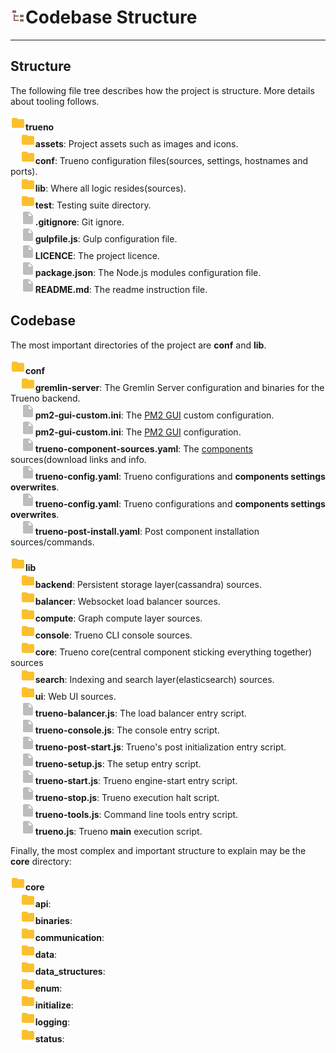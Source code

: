 # ![](../../assets/icons/file-tree.png)Codebase Structure

---

## Structure

The following file tree describes how the project is structure. More details about tooling follows.

![](../../assets/icons/folder.png)**trueno**<br>
&nbsp;&nbsp;&nbsp;&nbsp;![](../../assets/icons/folder.png)**assets**: Project assets such as images and icons.<br>
&nbsp;&nbsp;&nbsp;&nbsp;![](../../assets/icons/folder.png)**conf**: Trueno configuration files(sources, settings, hostnames and ports).<br>
&nbsp;&nbsp;&nbsp;&nbsp;![](../../assets/icons/folder.png)**lib**: Where all logic resides(sources).<br>
&nbsp;&nbsp;&nbsp;&nbsp;![](../../assets/icons/folder.png)**test**: Testing suite directory.<br>
&nbsp;&nbsp;&nbsp;&nbsp;![](../../assets/icons/file.png)**.gitignore**: Git ignore.<br>
&nbsp;&nbsp;&nbsp;&nbsp;![](../../assets/icons/file.png)**gulpfile.js**: Gulp configuration file.<br>
&nbsp;&nbsp;&nbsp;&nbsp;![](../../assets/icons/file.png)**LICENCE**: The project licence.<br>
&nbsp;&nbsp;&nbsp;&nbsp;![](../../assets/icons/file.png)**package.json**: The Node.js modules configuration file.<br>
&nbsp;&nbsp;&nbsp;&nbsp;![](../../assets/icons/file.png)**README.md**: The readme instruction file.<br>


## Codebase

The most important directories of the project are **conf** and **lib**.

![](../../assets/icons/folder.png)**conf**<br>
&nbsp;&nbsp;&nbsp;&nbsp;![](../../assets/icons/folder.png)**gremlin-server**: The Gremlin Server configuration and binaries for the Trueno backend.<br>
&nbsp;&nbsp;&nbsp;&nbsp;![](../../assets/icons/file.png)**pm2-gui-custom.ini**: The [PM2 GUI](https://github.com/Tjatse/pm2-gui) custom configuration.<br>
&nbsp;&nbsp;&nbsp;&nbsp;![](../../assets/icons/file.png)**pm2-gui-custom.ini**: The [PM2 GUI](https://github.com/Tjatse/pm2-gui) configuration.<br>
&nbsp;&nbsp;&nbsp;&nbsp;![](../../assets/icons/file.png)**trueno-component-sources.yaml**: The [components](../deployment-install/install.html#download-and-install-internal-components) sources(download links and info.<br>
&nbsp;&nbsp;&nbsp;&nbsp;![](../../assets/icons/file.png)**trueno-config.yaml**: Trueno configurations and **components settings overwrites**.<br>
&nbsp;&nbsp;&nbsp;&nbsp;![](../../assets/icons/file.png)**trueno-config.yaml**: Trueno configurations and **components settings overwrites**.<br>
&nbsp;&nbsp;&nbsp;&nbsp;![](../../assets/icons/file.png)**trueno-post-install.yaml**: Post component installation sources/commands.<br>


![](../../assets/icons/folder.png)**lib**<br>
&nbsp;&nbsp;&nbsp;&nbsp;![](../../assets/icons/folder.png)**backend**: Persistent storage layer(cassandra) sources.<br>
&nbsp;&nbsp;&nbsp;&nbsp;![](../../assets/icons/folder.png)**balancer**: Websocket load balancer sources.<br>
&nbsp;&nbsp;&nbsp;&nbsp;![](../../assets/icons/folder.png)**compute**: Graph compute layer sources.<br>
&nbsp;&nbsp;&nbsp;&nbsp;![](../../assets/icons/folder.png)**console**: Trueno CLI console sources.<br>
&nbsp;&nbsp;&nbsp;&nbsp;![](../../assets/icons/folder.png)**core**: Trueno core(central component sticking everything together) sources<br>
&nbsp;&nbsp;&nbsp;&nbsp;![](../../assets/icons/folder.png)**search**: Indexing and search layer(elasticsearch) sources.<br>
&nbsp;&nbsp;&nbsp;&nbsp;![](../../assets/icons/folder.png)**ui**: Web UI sources.<br>
&nbsp;&nbsp;&nbsp;&nbsp;![](../../assets/icons/file.png)**trueno-balancer.js**: The load balancer entry script. <br>
&nbsp;&nbsp;&nbsp;&nbsp;![](../../assets/icons/file.png)**trueno-console.js**: The console entry script. <br>
&nbsp;&nbsp;&nbsp;&nbsp;![](../../assets/icons/file.png)**trueno-post-start.js**: Trueno's post initialization entry script. <br>
&nbsp;&nbsp;&nbsp;&nbsp;![](../../assets/icons/file.png)**trueno-setup.js**: The setup entry script.<br>
&nbsp;&nbsp;&nbsp;&nbsp;![](../../assets/icons/file.png)**trueno-start.js**: Trueno engine-start entry script.<br>
&nbsp;&nbsp;&nbsp;&nbsp;![](../../assets/icons/file.png)**trueno-stop.js**: Trueno execution halt script.<br>
&nbsp;&nbsp;&nbsp;&nbsp;![](../../assets/icons/file.png)**trueno-tools.js**: Command line tools entry script.<br>
&nbsp;&nbsp;&nbsp;&nbsp;![](../../assets/icons/file.png)**trueno.js**: Trueno **main** execution script.<br>

Finally, the most complex and important structure to explain may be the **core** directory:

![](../../assets/icons/folder.png)**core**<br>
&nbsp;&nbsp;&nbsp;&nbsp;![](../../assets/icons/folder.png)**api**: <br>
&nbsp;&nbsp;&nbsp;&nbsp;![](../../assets/icons/folder.png)**binaries**: <br>
&nbsp;&nbsp;&nbsp;&nbsp;![](../../assets/icons/folder.png)**communication**: <br>
&nbsp;&nbsp;&nbsp;&nbsp;![](../../assets/icons/folder.png)**data**: <br>
&nbsp;&nbsp;&nbsp;&nbsp;![](../../assets/icons/folder.png)**data_structures**: <br>
&nbsp;&nbsp;&nbsp;&nbsp;![](../../assets/icons/folder.png)**enum**: <br>
&nbsp;&nbsp;&nbsp;&nbsp;![](../../assets/icons/folder.png)**initialize**: <br>
&nbsp;&nbsp;&nbsp;&nbsp;![](../../assets/icons/folder.png)**logging**: <br>
&nbsp;&nbsp;&nbsp;&nbsp;![](../../assets/icons/folder.png)**status**: <br>

